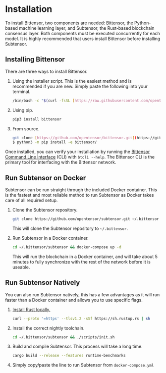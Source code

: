 # Installation

To install Bittensor, two components are needed: Bittensor, the Python-based machine learning layer, and Subtensor, the Rust-based blockchain consensus layer. Both components must be executed concurrently for each model. It is highly recommended that users install Bittensor before installing Subtensor. 

## Installing Bittensor

There are three ways to install Bittensor.

1. Using the installer script. This is the easiest method and is recommended if you are new. Simply paste the following into your terminal.

    ```bash
    /bin/bash -c "$(curl -fsSL [https://raw.githubusercontent.com/opentensor/bittensor/master/scripts/install.sh](https://raw.githubusercontent.com/opentensor/bittensor/master/scripts/install.sh))
    ```

2. Using pip.

    ```bash
    pip3 install bittensor
    ```

3. From source.

    ```bash
    git clone [https://github.com/opentensor/bittensor.git](https://github.com/opentensor/bittensor.git)
    $ python3 -m pip install -e bittensor/
    ```


Once installed, you can verify your installation by running the [Bittensor Command Line Interface](/documentation/btcli) (CLI) with `btcli --help`. The Bittensor CLI is the primary tool for interfacing with the Bittensor network.

## Run Subtensor on Docker

Subtensor can be run straight through the included Docker container. This is the fastest and most reliable method to run Subtensor as Docker takes care of all required setup.

1. Clone the Subtensor repository.

    ```bash
    git clone https://github.com/opentensor/subtensor.git ~/.bittensor
    ```

    This will clone the Subtensor repository to `~/.bittensor`.

2. Run Subtensor in a Docker container.

    ```bash
    cd ~/.bittensor/subtensor && docker-compose up -d
    ```

    This will run the blockchain in a Docker container, and will take about 5 minutes to fully synchronize with the rest of the network before it is useable.


## Run Subtensor Natively

You can also run Subtensor natively, this has a few advantages as it will run faster than a Docker container and allows you to use specific flags.

1. [Install Rust locally.](https://www.rust-lang.org/tools/install)

    ```bash
    curl --proto '=https' --tlsv1.2 -sSf https://sh.rustup.rs | sh
    ```

2. Install the correct nightly toolchain.

    ```bash
    cd ~/.bittensor/subtensor && ./scripts/init.sh
    ```

3. Build and compile Subtensor. This process will take a long time.

    ```bash
    cargo build --release --features runtime-benchmarks
    ```

4. Simply copy/paste the line to run Subtensor from `docker-compose.yml`
